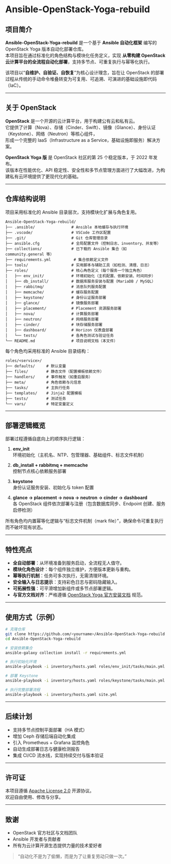 # Ansible-OpenStack-Yoga-rebuild

## 项目简介

**Ansible-OpenStack-Yoga-rebuild** 是一个基于 **Ansible 自动化框架** 编写的 OpenStack Yoga 版本自动化部署仓库。  
本项目旨在通过标准化的角色结构与模块化任务定义，实现 **从零构建 OpenStack 云计算平台的全流程自动化部署**，支持多节点、可重复执行与幂等化执行。

该项目以“**自维护、自验证、自恢复**”为核心设计理念，旨在让 OpenStack 的部署过程从传统的手动命令堆叠转变为可复用、可追溯、可演进的基础设施即代码（IaC）。

---

## 关于 OpenStack

**OpenStack** 是一个开源的云计算平台，用于构建公有云和私有云。  
它提供了计算（Nova）、存储（Cinder、Swift）、镜像（Glance）、身份认证（Keystone）、网络（Neutron）等核心组件，  
形成一个完整的 IaaS（Infrastructure as a Service，基础设施即服务）解决方案。

**OpenStack Yoga 版** 是 OpenStack 社区的第 25 个稳定版本，于 2022 年发布。  
该版本在性能优化、API 稳定性、安全性和多节点管理方面进行了大幅改进，为构建私有云环境提供了更现代化的基础。

---

## 仓库结构说明

项目采用标准化的 Ansible 目录层次，支持模块化扩展与角色复用。

```
Ansible-OpenStack-Yoga-rebuild/
├── .ansible/                # Ansible 本地缓存与执行环境
├── .vscode/                 # VSCode 工作区配置
├── .git/                    # Git 仓库管理目录
├── ansible.cfg              # 全局配置文件（控制日志、inventory、并发等）
├── collections/             # 已下载的 Ansible 集合（如 community.general 等）
├── requirements.yml          # 集合依赖定义文件
├── tools/                   # 实用脚本与辅助工具（如检测、清理、日志）
├── roles/                   # 核心角色定义（每个服务一个独立角色）
│   ├── env_init/            # 环境初始化（主机配置、依赖安装、时间同步）
│   ├── db_install/          # 数据库服务安装与配置（MariaDB / MySQL）
│   ├── rabbitmq/            # 消息队列服务配置
│   ├── memcache/            # 缓存服务配置
│   ├── keystone/            # 身份认证服务部署
│   ├── glance/              # 镜像服务部署
│   ├── placement/           # Placement 资源服务部署
│   ├── nova/                # 计算服务部署
│   ├── neutron/             # 网络服务部署
│   ├── cinder/              # 块存储服务部署
│   ├── dashboard/           # Horizon 仪表盘部署
│   └── tests/               # 各角色测试与验证任务
└── README.md                # 项目说明文档（本文件）
```

每个角色均采用标准的 Ansible 目录结构：

```
roles/<service>/
├── defaults/     # 默认变量
├── files/        # 静态文件（配置模板依赖文件）
├── handlers/     # 事件触发（如重启服务）
├── meta/         # 角色依赖与元信息
├── tasks/        # 主执行任务
├── templates/    # Jinja2 配置模板
├── tests/        # 测试任务
└── vars/         # 特定变量定义
```

---

## 部署逻辑概览

部署过程遵循自底向上的顺序执行逻辑：

1. **env_init**  
   环境初始化（主机名、NTP、包管理器、基础组件、标志文件机制）

2. **db_install + rabbitmq + memcache**  
   控制节点核心依赖服务部署

3. **keystone**  
   身份认证服务安装、初始化与 token 配置

4. **glance → placement → nova → neutron → cinder → dashboard**  
   各 OpenStack 组件依次部署与注册（包含数据库同步、Endpoint 创建、服务启停检测）

所有角色均内置幂等化逻辑与“标志文件机制（mark file）”，确保命令可重复执行而不破坏现有状态。

---

## 特性亮点

- **全自动部署**：从环境准备到服务启动，全流程无人值守。
- **模块化角色设计**：每个组件独立维护，方便版本更新与重构。
- **幂等执行机制**：任务可多次执行，无需清理环境。
- **安全输入与日志提示**：支持彩色日志与密码隐藏输入。
- **可拓展性强**：可平滑增加新组件或多节点部署逻辑。
- **与官方文档对齐**：严格遵循 [OpenStack Yoga 官方安装文档](https://docs.openstack.org/yoga/) 规范。

---

## 使用方式（示例）

```bash
# 克隆仓库
git clone https://github.com/<yourname>/Ansible-OpenStack-Yoga-rebuild.git
cd Ansible-OpenStack-Yoga-rebuild

# 安装依赖集合
ansible-galaxy collection install -r requirements.yml

# 执行初始化环境
ansible-playbook -i inventory/hosts.yaml roles/env_init/tasks/main.yml

# 部署 Keystone
ansible-playbook -i inventory/hosts.yaml roles/keystone/tasks/main.yml

# 执行完整部署流程
ansible-playbook -i inventory/hosts.yaml site.yml
```

---

## 后续计划

- 支持多节点控制平面部署（HA 模式）
- 增加 Ceph 存储后端自动化集成
- 引入 Prometheus + Grafana 监控角色
- 自动生成部署日志与健康检测报告
- 集成 CI/CD 流水线，实现持续交付与版本验证

---

## 许可证

本项目遵循 [Apache License 2.0](https://www.apache.org/licenses/LICENSE-2.0) 开源协议。  
欢迎自由使用、修改与分享。

---

## 致谢

- OpenStack 官方社区与文档团队  
- Ansible 开发者与贡献者  
- 所有为云计算开源生态提供力量的技术爱好者

> “自动化不是为了偷懒，而是为了让重复劳动只做一次。”
